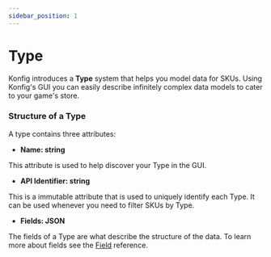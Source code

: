```yaml
---
sidebar_position: 1
---
```


# Type

Konfig introduces a **Type** system that helps you model data for SKUs. Using
Konfig's GUI you can easily describe infinitely complex data models to cater to
your game's store.

### Structure of a Type

A type contains three attributes:

- **Name: string**

This attribute is used to help discover your Type in the GUI.

- **API Identifier: string**

This is a immutable attribute that is used to uniquely identify each Type. It can be used whenever you need to filter SKUs by Type.

- **Fields: JSON**

The fields of a Type are what describe the structure of the data. To learn more about fields see the [Field](/category/field) reference.
